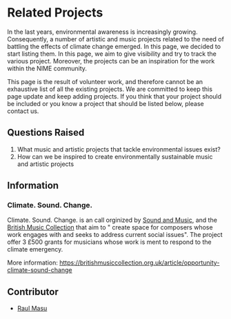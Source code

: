 <!-- Copy this template to add a new topic. Replace text in {brackets} with your content. -->
<!-- Template created for ECO_NIME wiki entries by Johnny Sullivan -->

# Related Projects 

In the last years, environmental awareness is increasingly growing. Consequently, a number of artistic and music projects related to the need of battling the effects of climate change emerged. 
In this page, we decided to start listing them. In this page, we aim to give visibility and try to track the various project. Moreover, the projects can be an inspiration for the work within the NIME community. 

This page is the result of volunteer work, and therefore cannot be an exhaustive list of all the existing projects. We are committed to keep this page update and keep adding projects. If you think that your project should be included or you know a project that should be listed below, please contact us. 


## Questions Raised

1. What music and artistic projects that tackle environmental issues exist?
2. How can we be inspired to create environmentally sustainable music and artistic projects

## Information

### **Climate. Sound. Change.**

Climate. Sound. Change. is an call orginized by [Sound and Music](https://soundandmusic.org/), and the [British Music Collection](https://britishmusiccollection.org.uk/) that aim to " create space for composers whose work engages with and seeks to address current social issues". The project offer 3 £500 grants for musicians whose work is ment to respond to the climate emergency.

More information: https://britishmusiccollection.org.uk/article/opportunity-climate-sound-change

## Contributor

- [Raul Masu](mailto:raul@raulmasu.org)


